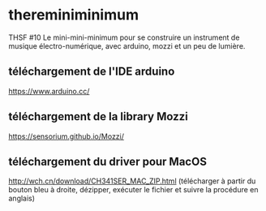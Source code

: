 # thereminiminimum

THSF #10 Le mini-mini-minimum pour se construire un instrument de musique électro-numérique, avec arduino, mozzi et un peu de lumière. 

## téléchargement de l'IDE arduino

https://www.arduino.cc/

## téléchargement de la library Mozzi

https://sensorium.github.io/Mozzi/

## téléchargement du driver pour MacOS

http://wch.cn/download/CH341SER_MAC_ZIP.html (télécharger à partir du bouton bleu à droite, dézipper, exécuter le fichier et suivre la procédure en anglais)
